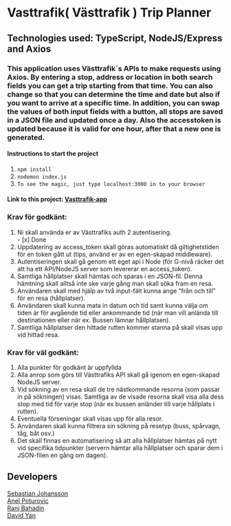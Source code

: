 # Vasttrafik( Västtrafik ) Trip Planner

## Technologies used: TypeScript, NodeJS/Express and Axios

### This application uses Västtrafik´s APIs to make requests using Axios. By entering a stop, address or location in both search fields you can get a trip starting from that time. You can also change so that you can determine the time and date but also if you want to arrive at a specific time. In addition, you can swap the values of both input fields with a button, all stops are saved in a JSON file and updated once a day. Also the accesstoken is updated because it is valid for one hour, after that a new one is generated.

#### Instructions to start the project
1. `npm install`
2. `nodemon index.js`
3. `To see the magic, just type localhost:3000 in to your browser`

#### Link to this project: [Vasttrafik-app]()
 

### Krav för godkänt:
1. Ni skall använda er av Västtrafiks auth 2 autentisering.  <br> - [x] Done
2. Uppdatering av access_token skall göras automatiskt då giltighetstiden för en token gått ut (tips, använd er av en egen-skapad middleware).<br>
3. Autentiseringen skall gå genom ett eget api i Node (för G-nivå räcker det att ha ett API/NodeJS server som levererar en access_token).<br> 
4. Samtliga hållplatser skall hämtas och sparas i en JSON-fil. Denna hämtning skall alltså inte ske varje gång man skall söka fram en resa.<br>
5. Användaren skall med hjälp av två input-fält kunna ange ”från och till” för en resa (hållplatser).<br> 
6. Användaren skall kunna mata in datum och tid samt kunna välja om tiden är för avgående tid eller ankommande tid (när man vill anlända till destinationen eller när ex. Bussen lämnar hållplatsen).<br>
7. Samtliga hållplatser den hittade rutten kommer stanna på skall visas upp vid hittad resa.

### Krav för väl godkänt:
1. Alla punkter för godkänt är uppfyllda <br>
2. Alla anrop som görs till Västtrafiks API skall gå igenom en egen-skapad NodeJS server.<br>
3. Vid sökning av en resa skall de tre nästkommande resorna (som passar in på sökningen) visas. Samtliga av de visade resorna skall visa alla dess stop med tid för varje stop (när ex bussen anländer till varje hållplats i rutten).<br>
4. Eventuella förseningar skall visas upp för alla resor.<br>
5. Användaren skall kunna filtrera sin sökning på resetyp (buss, spårvagn, tåg, båt osv.)<br>
6. Det skall finnas en automatisering så att alla hållplatser hämtas på nytt vid specifika tidpunkter (servern hämtar alla      hållplatser och sparar dem i JSON-filen en gång om dagen).<br>


## Developers

[Sebastian Johansson](https://www.linkedin.com/in/sebastian-johansson-3a692617b/) <br>
[Anel Poturovic](https://www.linkedin.com/in/anel-poturovic-5700a2184/) <br>
[Ranj Bahadin](https://www.linkedin.com/in/ranj-bahadin-764a69131/) <br>
[David Yan](https://www.linkedin.com/in/david-yan97/)
